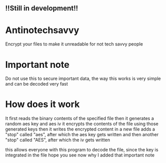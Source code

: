 ## !!Still in development!!

# Antinotechsavvy

Encrypt your files to make it unreadable for not tech savvy people

# Important note
Do not use this to secure important data, the way this works is very simple and can be decoded very fast

# How does it work
It first reads the binary contents of the specified file
then it generates a random aes key and aes iv
it encrypts the contents of the file using those generated keys
then it writes the encrypted content in a new file
adds a "stop" called "aes", after which the aes key gets written
and then another "stop" called "AES", after which the iv gets written

this allows everyone with this program to decode the file, since the key is integrated in the file
hope you see now why I added that important note


